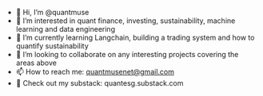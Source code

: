- 👋 Hi, I’m @quantmuse
- 👀 I’m interested in quant finance, investing, sustainability, machine learning and data engineering
- 🌱 I’m currently learning Langchain, building a trading system and how to quantify sustainability
- 💞️ I’m looking to collaborate on any interesting projects covering the areas above
- 📫 How to reach me: quantmusenet@gmail.com
- 📝 Check out my substack: quantesg.substack.com

<!---
quantmuse/quantmuse is a ✨ special ✨ repository because its `README.md` (this file) appears on your GitHub profile.
You can click the Preview link to take a look at your changes.
--->
